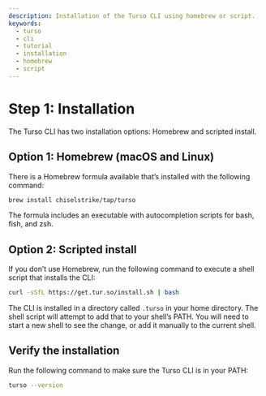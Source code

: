 ```yaml
---
description: Installation of the Turso CLI using homebrew or script.
keywords:
  - turso
  - cli
  - tutorial
  - installation
  - homebrew
  - script
---
```


# Step 1: Installation

The Turso CLI has two installation options: Homebrew and scripted install.

## Option 1: Homebrew (macOS and Linux)

There is a Homebrew formula available that’s installed with the following
command:

```bash
brew install chiselstrike/tap/turso
```

The formula includes an executable with autocompletion scripts for bash, fish,
and zsh.

## Option 2: Scripted install

If you don’t use Homebrew, run the following command to execute a shell script
that installs the CLI:

```bash
curl -sSfL https://get.tur.so/install.sh | bash
```

The CLI is installed in a directory called `.turso` in your home directory. The
shell script will attempt to add that to your shell’s PATH. You will need to
start a new shell to see the change, or add it manually to the current shell.

## Verify the installation

Run the following command to make sure the Turso CLI is in your PATH:

```bash
turso --version
```

